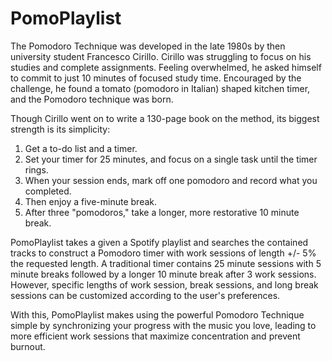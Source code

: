 # PomoPlaylist

The Pomodoro Technique was developed in the late 1980s by then university student Francesco Cirillo. Cirillo was struggling to focus on his studies and complete assignments. Feeling overwhelmed, he asked himself to commit to just 10 minutes of focused study time. Encouraged by the challenge, he found a tomato (pomodoro in Italian) shaped kitchen timer, and the Pomodoro technique was born.

Though Cirillo went on to write a 130-page book on the method, its biggest strength is its simplicity:
1. Get a to-do list and a timer.
2. Set your timer for 25 minutes, and focus on a single task until the timer rings.
3. When your session ends, mark off one pomodoro and record what you completed.
4. Then enjoy a five-minute break.
5. After three "pomodoros," take a longer, more restorative 10 minute break.

PomoPlaylist takes a given a Spotify playlist and searches the contained tracks to construct a Pomodoro timer with work sessions of length +/- 5% the requested length. A traditional timer contains 25 minute sessions with 5 minute breaks followed by a longer 10 minute break after 3 work sessions. However, specific lengths of work session, break sessions, and long break sessions can be customized according to the user's preferences. 

With this, PomoPlaylist makes using the powerful Pomodoro Technique simple by synchronizing your progress with the music you love, leading to more efficient work sessions that maximize concentration and prevent burnout.
